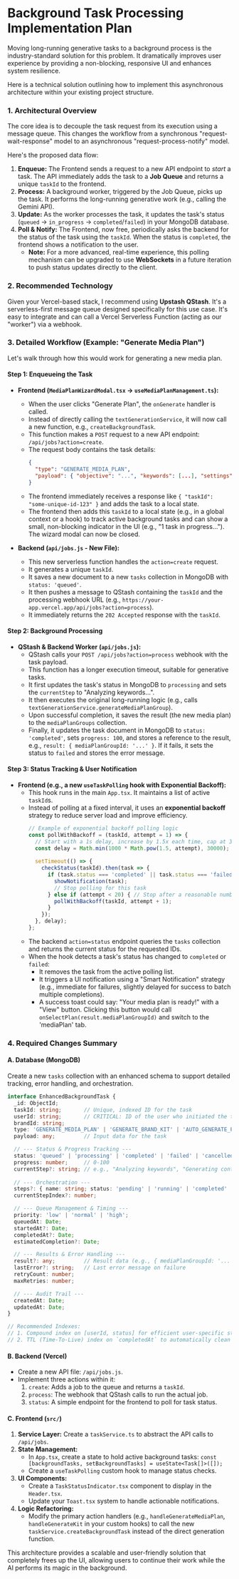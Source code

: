 # Background Task Processing Implementation Plan

Moving long-running generative tasks to a background process is the industry-standard solution for this problem. It dramatically improves user experience by providing a non-blocking, responsive UI and enhances system resilience.

Here is a technical solution outlining how to implement this asynchronous architecture within your existing project structure.

### 1. Architectural Overview

The core idea is to decouple the task request from its execution using a message queue. This changes the workflow from a synchronous "request-wait-response" model to an asynchronous "request-process-notify" model.

Here's the proposed data flow:

1.  **Enqueue:** The Frontend sends a request to a new API endpoint to *start* a task. The API immediately adds the task to a **Job Queue** and returns a unique `taskId` to the frontend.
2.  **Process:** A background worker, triggered by the Job Queue, picks up the task. It performs the long-running generative work (e.g., calling the Gemini API).
3.  **Update:** As the worker processes the task, it updates the task's status (`queued` -> `in_progress` -> `completed`/`failed`) in your MongoDB database.
4.  **Poll & Notify:** The Frontend, now free, periodically asks the backend for the status of the task using the `taskId`. When the status is `completed`, the frontend shows a notification to the user.
    - **Note:** For a more advanced, real-time experience, this polling mechanism can be upgraded to use **WebSockets** in a future iteration to push status updates directly to the client.


### 2. Recommended Technology

Given your Vercel-based stack, I recommend using **Upstash QStash**. It's a serverless-first message queue designed specifically for this use case. It's easy to integrate and can call a Vercel Serverless Function (acting as our "worker") via a webhook.

### 3. Detailed Workflow (Example: "Generate Media Plan")

Let's walk through how this would work for generating a new media plan.

#### **Step 1: Enqueueing the Task**

*   **Frontend (`MediaPlanWizardModal.tsx` -> `useMediaPlanManagement.ts`):**
    *   When the user clicks "Generate Plan", the `onGenerate` handler is called.
    *   Instead of directly calling the `textGenerationService`, it will now call a new function, e.g., `createBackgroundTask`.
    *   This function makes a `POST` request to a new API endpoint: `/api/jobs?action=create`.
    *   The request body contains the task details:
        ```json
        {
          "type": "GENERATE_MEDIA_PLAN",
          "payload": { "objective": "...", "keywords": [...], "settings": {...} }
        }
        ```
    *   The frontend immediately receives a response like `{ "taskId": "some-unique-id-123" }` and adds the task to a local state.
    *   The frontend then adds this `taskId` to a local state (e.g., in a global context or a hook) to track active background tasks and can show a small, non-blocking indicator in the UI (e.g., "1 task in progress..."). The wizard modal can now be closed.

*   **Backend (`api/jobs.js` - New File):**
    *   This new serverless function handles the `action=create` request.
    *   It generates a unique `taskId`.
    *   It saves a new document to a new `tasks` collection in MongoDB with `status: 'queued'`.
    *   It then pushes a message to QStash containing the `taskId` and the processing webhook URL (e.g., `https://your-app.vercel.app/api/jobs?action=process`).
    *   It immediately returns the `202 Accepted` response with the `taskId`.

#### **Step 2: Background Processing**

*   **QStash & Backend Worker (`api/jobs.js`):**
    *   QStash calls your `POST /api/jobs?action=process` webhook with the task payload.
    *   This function has a longer execution timeout, suitable for generative tasks.
    *   It first updates the task's status in MongoDB to `processing` and sets the `currentStep` to "Analyzing keywords...".
    *   It then executes the original long-running logic (e.g., calls `textGenerationService.generateMediaPlanGroup`).
    *   Upon successful completion, it saves the result (the new media plan) to the `mediaPlanGroups` collection.
    *   Finally, it updates the task document in MongoDB to `status: 'completed'`, sets `progress: 100`, and stores a reference to the result, e.g., `result: { mediaPlanGroupId: '...' }`. If it fails, it sets the status to `failed` and stores the error message.

#### **Step 3: Status Tracking & User Notification**

*   **Frontend (e.g., a new `useTaskPolling` hook with Exponential Backoff):**
    *   This hook runs in the main `App.tsx`. It maintains a list of active `taskId`s.
    *   Instead of polling at a fixed interval, it uses an **exponential backoff** strategy to reduce server load and improve efficiency.
        ```javascript
        // Example of exponential backoff polling logic
        const pollWithBackoff = (taskId, attempt = 1) => {
          // Start with a 1s delay, increase by 1.5x each time, cap at 30s.
          const delay = Math.min(1000 * Math.pow(1.5, attempt), 30000);
          
          setTimeout(() => {
            checkStatus(taskId).then(task => {
              if (task.status === 'completed' || task.status === 'failed') {
                showNotification(task);
                // Stop polling for this task
              } else if (attempt < 20) { // Stop after a reasonable number of attempts
                pollWithBackoff(taskId, attempt + 1);
              }
            });
          }, delay);
        };
        ```
    *   The backend `action=status` endpoint queries the `tasks` collection and returns the current status for the requested IDs.
    *   When the hook detects a task's status has changed to `completed` or `failed`:
        *   It removes the task from the active polling list.
        *   It triggers a UI notification using a "Smart Notification" strategy (e.g., immediate for failures, slightly delayed for success to batch multiple completions).
        *   A success toast could say: "Your media plan is ready!" with a "View" button. Clicking this button would call `onSelectPlan(result.mediaPlanGroupId)` and switch to the 'mediaPlan' tab.

### 4. Required Changes Summary

#### **A. Database (MongoDB)**

Create a new `tasks` collection with an enhanced schema to support detailed tracking, error handling, and orchestration.

```typescript
interface EnhancedBackgroundTask {
  _id: ObjectId;
  taskId: string;       // Unique, indexed ID for the task
  userId: string;       // CRITICAL: ID of the user who initiated the task
  brandId: string;
  type: 'GENERATE_MEDIA_PLAN' | 'GENERATE_BRAND_KIT' | 'AUTO_GENERATE_PERSONAS'; // etc.
  payload: any;         // Input data for the task

  // --- Status & Progress Tracking ---
  status: 'queued' | 'processing' | 'completed' | 'failed' | 'cancelled' | 'retrying';
  progress: number;     // 0-100
  currentStep?: string; // e.g., "Analyzing keywords", "Generating content"
  
  // --- Orchestration ---
  steps?: { name: string; status: 'pending' | 'running' | 'completed' | 'failed'; }[];
  currentStepIndex?: number;

  // --- Queue Management & Timing ---
  priority: 'low' | 'normal' | 'high';
  queuedAt: Date;
  startedAt?: Date;
  completedAt?: Date;
  estimatedCompletion?: Date;

  // --- Results & Error Handling ---
  result?: any;         // Result data (e.g., { mediaPlanGroupId: '...' })
  lastError?: string;   // Last error message on failure
  retryCount: number;
  maxRetries: number;

  // --- Audit Trail ---
  createdAt: Date;
  updatedAt: Date;
}

// Recommended Indexes:
// 1. Compound index on [userId, status] for efficient user-specific status queries.
// 2. TTL (Time-To-Live) index on `completedAt` to automatically clean up old, completed tasks after a set period (e.g., 30 days).
```

#### **B. Backend (Vercel)**

*   Create a new API file: `/api/jobs.js`.
*   Implement three actions within it:
    1.  `create`: Adds a job to the queue and returns a `taskId`.
    2.  `process`: The webhook that QStash calls to run the actual job.
    3.  `status`: A simple endpoint for the frontend to poll for task status.

#### **C. Frontend (`src/`)**

1.  **Service Layer:** Create a `taskService.ts` to abstract the API calls to `/api/jobs`.
2.  **State Management:**
    *   In `App.tsx`, create a state to hold active background tasks: `const [backgroundTasks, setBackgroundTasks] = useState<Task[]>([]);`
    *   Create a `useTaskPolling` custom hook to manage status checks.
3.  **UI Components:**
    *   Create a `TaskStatusIndicator.tsx` component to display in the `Header.tsx`.
    *   Update your `Toast.tsx` system to handle actionable notifications.
4.  **Logic Refactoring:**
    *   Modify the primary action handlers (e.g., `handleGenerateMediaPlan`, `handleGenerateKit` in your custom hooks) to call the new `taskService.createBackgroundTask` instead of the direct generation function.

This architecture provides a scalable and user-friendly solution that completely frees up the UI, allowing users to continue their work while the AI performs its magic in the background.
